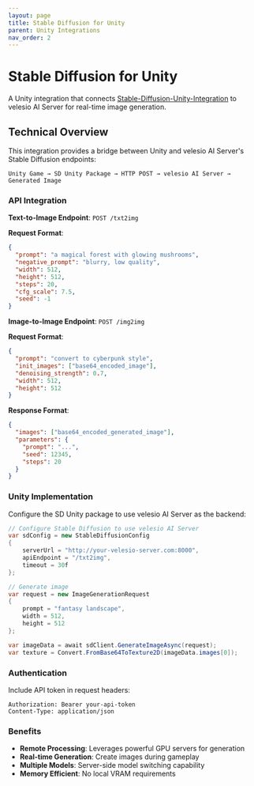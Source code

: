 ```yaml
---
layout: page
title: Stable Diffusion for Unity
parent: Unity Integrations
nav_order: 2
---
```


# Stable Diffusion for Unity

A Unity integration that connects [Stable-Diffusion-Unity-Integration](https://github.com/dobrado76/Stable-Diffusion-Unity-Integration) to velesio AI Server for real-time image generation.

## Technical Overview

This integration provides a bridge between Unity and velesio AI Server's Stable Diffusion endpoints:

```
Unity Game → SD Unity Package → HTTP POST → velesio AI Server → Generated Image
```

### API Integration

**Text-to-Image Endpoint**: `POST /txt2img`

**Request Format**:
```json
{
  "prompt": "a magical forest with glowing mushrooms",
  "negative_prompt": "blurry, low quality",
  "width": 512,
  "height": 512,
  "steps": 20,
  "cfg_scale": 7.5,
  "seed": -1
}
```

**Image-to-Image Endpoint**: `POST /img2img`

**Request Format**:
```json
{
  "prompt": "convert to cyberpunk style",
  "init_images": ["base64_encoded_image"],
  "denoising_strength": 0.7,
  "width": 512,
  "height": 512
}
```

**Response Format**:
```json
{
  "images": ["base64_encoded_generated_image"],
  "parameters": {
    "prompt": "...",
    "seed": 12345,
    "steps": 20
  }
}
```

### Unity Implementation

Configure the SD Unity package to use velesio AI Server as the backend:

```csharp
// Configure Stable Diffusion to use velesio AI Server
var sdConfig = new StableDiffusionConfig
{
    serverUrl = "http://your-velesio-server.com:8000",
    apiEndpoint = "/txt2img",
    timeout = 30f
};

// Generate image
var request = new ImageGenerationRequest
{
    prompt = "fantasy landscape",
    width = 512,
    height = 512
};

var imageData = await sdClient.GenerateImageAsync(request);
var texture = Convert.FromBase64ToTexture2D(imageData.images[0]);
```

### Authentication

Include API token in request headers:
```
Authorization: Bearer your-api-token
Content-Type: application/json
```

### Benefits

- **Remote Processing**: Leverages powerful GPU servers for generation
- **Real-time Generation**: Create images during gameplay
- **Multiple Models**: Server-side model switching capability
- **Memory Efficient**: No local VRAM requirements